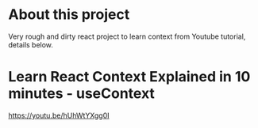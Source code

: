 # About this project
Very rough and dirty react project to learn context from Youtube tutorial, details below. 

# Learn React Context Explained in 10 minutes - useContext
https://youtu.be/hUhWtYXgg0I
